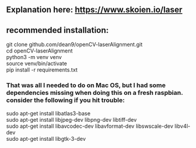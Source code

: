 ## Explanation here: https://www.skoien.io/laser <br />

## recommended installation: <br />

git clone github.com/dean9/openCV-laserAlignment.git <br />
cd openCV-laserAlignment <br />
python3 -m venv venv <br />
source venv/bin/activate <br />
pip install -r requirements.txt <br />

### That was all I needed to do on Mac OS, but I had some dependencies missing when doing this on a fresh raspbian.  consider the following if you hit trouble: <br />
sudo apt-get install libatlas3-base <br />
sudo apt-get install libjpeg-dev libpng-dev libtiff-dev <br />
sudo apt-get install libavcodec-dev libavformat-dev libswscale-dev libv4l-dev <br />
sudo apt-get install libgtk-3-dev <br />
